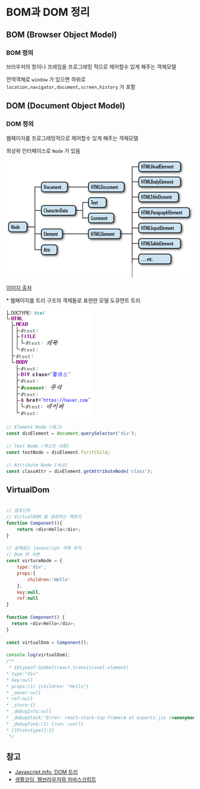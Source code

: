 # BOM과 DOM 정리

## BOM (Browser Object Model)

### BOM 정의

브라우저의 창이나 프레임을 프로그래밍 적으로 제어할수 있게 해주는 객체모델

전역객체로 `window` 가 있으면 하위로
`location,navigator,document,screen,history` 가 포함

## DOM (Document Object Model)

### DOM 정의

웹페이지를 프로그래밍적으로 제어할수 있게 해주는 객체모델

최상위 인터페이스로 `Node` 가 있음

![node 하위 이미지](../images/image.png)

[이미지 출처](https://web.stanford.edu/class/cs98si/slides/the-document-object-model.html)

 \* 웹페이지를 트리 구조의 객체들로 표현한 모델 도큐먼트 트리

![alt text](../images/image-1.png)

```javascript
// Element Node (태그)
const divElement = document.querySelector('div');

// Text Node (텍스트 내용)
const textNode = divElement.firstChild;

// Attribute Node (속성)
const classAttr = divElement.getAttributeNode('class');
```

## VirtualDom

```javascript

// 컴포넌트
// VirtualDOM 을 생성하는 팩토리
function Component(){
    return <div>Hello</div>;
}

// 실제로는 javascript 객체 트리
// Dom 의 사본 
const virtureNode = {
    type:'div',
    props:{
        children:'Hello'
    },
    key:null,
    ref:null
}

function Component() {
  return <div>Hello</div>;
}

const virtualDom = Component();

console.log(virtualDom);
/**
 * $$typeof:Symbol(react.transitional.element)
* type:"div"
* key:null
* props:(1) {children: "Hello"}
* _owner:null
* ref:null
* _store:{}
* _debugInfo:null
* _debugStack:"Error: react-stack-top-frame\n at exports.jsx (<anonymous>:1273:32)\n at Component (<anonymous>:10:52)\n at <anonymous>:15:18\n at mn (<anonymous>:16:5455)\n"
* _debugTask:(1) {run: run()}
* [[Prototype]]:{}
 */ 

```

## 참고

- [Javascript.info, DOM 트리](https://ko.javascript.info/dom-nodes)
- [생활코딩, 웹브라우저와 자바스크립트](https://opentutorials.org/course/1375)
